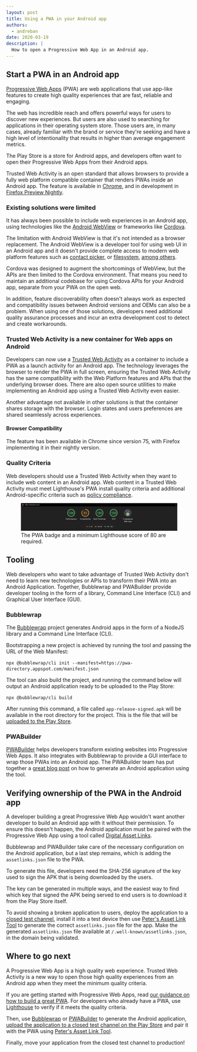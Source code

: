 ```yaml
---
layout: post
title: Using a PWA in your Android app
authors:
  - andreban
date: 2020-03-19
description: |
  How to open a Progressive Web App in an Android app.
---
```


## Start a PWA in an Android app

[Progressive Web Apps][1] (PWA) are web applications that use app-like features to create
high quality experiences that are fast, reliable and engaging.

The web has incredible reach and offers powerful ways for users to discover new experiences. But
users are also used to searching for applications in their operating system store. Those users are,
in many cases, already familiar with the brand or service they're seeking and have a high level of intentionality
that results in higher than average engagement metrics.

The Play Store is a store for Android apps, and developers often want to open their Progressive Web
Apps from their Android apps.

Trusted Web Activity is an open standard that allows browsers to provide a fully web platform
compatible container that renders PWAs inside an Android app. The feature
is available in [Chrome][2], and in development in [Firefox Preview Nightly][3].

### Existing solutions were limited

It has always been possible to include web experiences in an Android app, using technologies like
the [Android WebView][4] or frameworks like [Cordova][5].

The limitation with Android WebView is that it's not intended as a browser replacement. The Android
WebView is a developer tool for using web UI in an Android app and it doesn't provide complete
access to modern web platform features such as [contact picker][6], or [filesystem][7],
[among others][17].

Cordova was designed to augment the shortcomings of WebView, but the APIs are then limited to the
Cordova environment.  That means you need to maintain an additional codebase for using Cordova APIs
for your Android app, separate from your PWA on the open web.   

In addition, feature discoverability often doesn't always work as expected and compatibility issues
between Android versions and OEMs can also be a problem. When using one of those solutions,
developers need additional quality assurance processes and incur an extra development cost to
detect and create workarounds.

### Trusted Web Activity is a new container for Web apps on Android

Developers can now use a [Trusted Web Activity][8] as a container to include a PWA as a launch
activity for an Android app. The technology leverages the browser to render the PWA in full screen,
ensuring the Trusted Web Activity has the same compatibility with the Web Platform features and
APIs that the underlying browser does. There are also open source utilities to make implementing
an Android app using a Trusted Web Activity even easier.  

Another advantage not available in other solutions is that the container shares storage with the
browser. Login states and users preferences are shared seamlessly across experiences.

#### Browser Compatibility

The feature has been available in Chrome since version 75, with Firefox implementing it in their
nightly version.

### Quality Criteria

Web developers should use a Trusted Web Activity when they want to include web content in an
Android app.  Web content in a Trusted Web Activity must meet Lighthouse's PWA install quality criteria and
additional Android-specific criteria such as [policy compliance][9].

<figure class="w-figure w-figure--center">
  <img src="lh-score.png" style="max-width: 100%;"
    alt="A screenshot showing the Lighthouse score for AirHorn, with the PWA badge and a performance score of 100."/>
  <figcaption class="w-figcaption w-figcaption--fullbleed">
    The PWA badge and a minimum Lighthouse score of 80 are required.
  </figcaption>
</figure>

## Tooling 

Web developers who want to take advantage of Trusted Web Activity don't need to learn new
technologies or APIs to transform their PWA into an Android Application. Together, Bubblewrap and
PWABuilder provide developer tooling in the form of a library, Command Line Interface (CLI) and
Graphical User Interface (GUI).

### Bubblewrap

The [Bubblewrap][10] project generates Android apps in the form of a NodeJS
library and a Command Line Interface (CLI).

Bootstrapping a new project is achieved by running the tool and passing the URL of the Web
Manifest:

```shell
npx @bubblewrap/cli init --manifest=https://pwa-directory.appspot.com/manifest.json
```

The tool can also build the project, and running the command below will output an Android
application ready to be uploaded to the Play Store:

```shell
npx @bubblewrap/cli build
```

After running this command, a file called `app-release-signed.apk` will be available in the root
directory for the project. This is the file that will be [uploaded to the Play Store][11].

### PWABuilder

[PWABuilder][12] helps developers transform existing websites into Progressive Web Apps. It also
integrates with Bubblewrap to provide a GUI interface to wrap those PWAs into an Android app.
The PWABuilder team has put together a [great blog post][13] on how to generate an Android application
using the tool.

## Verifying ownership of the PWA in the Android app 

A developer building a great Progressive Web App wouldn't want another developer to build an
Android app with it without their permission. To ensure this doesn't happen, the Android
application must be paired with the Progressive Web App using a tool called
[Digital Asset Links][14].

Bubblewrap and PWABuilder take care of the necessary configuration on the Android application, but
a last step remains, which is adding the `assetlinks.json` file to the PWA.

To generate this file, developers need the SHA-256 signature of the key used to sign the APK that
is being downloaded by the users.

The key can be generated in multiple ways, and the easiest way to find which key that signed the
APK being served to end users is to download it from the Play Store itself. 

To avoid showing a broken application to users, deploy the application to a
[closed test channel][11], install it into a test device then use [Peter's Asset Link Tool][15] to
generate the correct `assetlinks.json` file for the app. Make the generated `assetlinks.json` file
available at `/.well-known/assetlinks.json`, in the domain being validated.

## Where to go next

A Progressive Web App is a high quality web experience. Trusted Web Activity is a new way to open
those high quality experiences from an Android app when they meet the minimum quality criteria.

If you are getting started with Progressive Web Apps, read
[our guidance on how to build a great PWA][1]. For developers who already have a PWA, use
[Lighthouse][16] to verify if it meets the quality criteria.

Then, use [Bubblewrap][10] or [PWABuilder][12] to generate the Android application,
[upload the application to a closed test channel on the Play Store][11] and pair it with the PWA
using [Peter's Asset Link Tool][15].

Finally, move your application from the closed test channel to production!

[1]: /progressive-web-apps/
[2]: https://play.google.com/store/apps/details?id=com.android.chrome
[3]: https://play.google.com/store/apps/details?id=org.mozilla.fenix.nightly
[4]: https://developer.android.com/reference/android/webkit/WebView
[5]: https://cordova.apache.org/
[6]: /contact-picker/
[7]: /native-file-system/
[8]: https://developers.google.com/web/updates/2019/02/using-twa
[9]: https://play.google.com/about/developer-content-policy/
[10]: https://github.com/GoogleChromeLabs/bubblewrap
[11]: https://support.google.com/googleplay/android-developer/answer/3131213?hl=en-GB
[12]: https://pwabuilder.com/
[13]: https://www.davrous.com/2020/02/07/publishing-your-pwa-in-the-play-store-in-a-couple-of-minutes-using-pwa-builder/
[14]: https://developers.google.com/digital-asset-links/v1/getting-started
[15]: https://play.google.com/store/apps/details?id=dev.conn.assetlinkstool
[16]: /lighthouse-performance/
[17]: /fugu-status/
